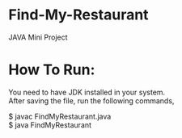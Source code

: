 # Find-My-Restaurant
JAVA Mini Project

# How To Run:
You need to have JDK installed in your system.  
After saving the file, run the following commands,  

$ javac FindMyRestaurant.java  
$ java FindMyRestaurant  
